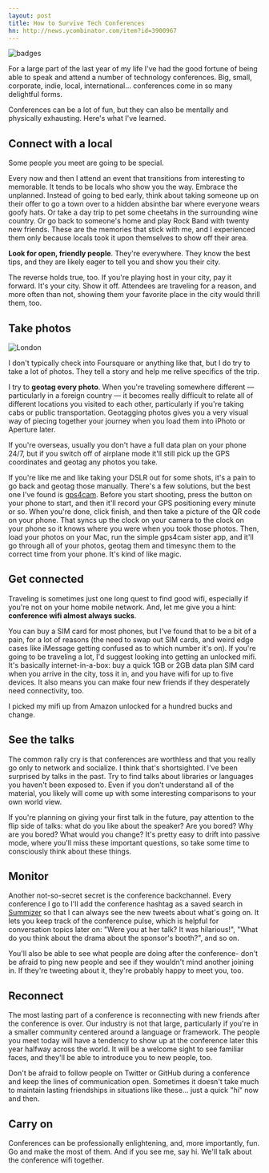 ```yaml
---
layout: post
title: How to Survive Tech Conferences
hn: http://news.ycombinator.com/item?id=3900967
---
```


![badges](http://cl.ly/0r0P1F3f0d2c3L2s2J0f/badges.jpg)

For a large part of the last year of my life I've had the good fortune of being
able to speak and attend a number of technology conferences. Big, small,
corporate, indie, local, international... conferences come in so many delightful
forms.

Conferences can be a lot of fun, but they can also be mentally and physically
exhausting. Here's what I've learned.

## Connect with a local

Some people you meet are going to be special.

Every now and then I attend an event that transitions from interesting to
memorable. It tends to be locals who show you the way. Embrace the unplanned.
Instead of going to bed early, think about taking someone up on their offer to
go a town over to a hidden absinthe bar where everyone wears goofy hats. Or take
a day trip to pet some cheetahs in the surrounding wine country. Or go back to
someone's home and play Rock Band with twenty new friends. These are the
memories that stick with me, and I experienced them only because locals took it
upon themselves to show off their area.

**Look for open, friendly people**. They're everywhere. They know the best tips,
and they are likely eager to tell you and show you their city.

The reverse holds true, too. If you're playing host in your city, pay it
forward. It's your city. Show it off. Attendees are traveling for a reason, and
more often than not, showing them your favorite place in the city would thrill
them, too.

## Take photos

![London](http://cl.ly/2k0P0A1H210z0M3c3M28/london.png)

I don't typically check into Foursquare or anything like that, but I do try to
take a lot of photos. They tell a story and help me relive specifics of the trip.

I try to **geotag every photo**. When you're traveling somewhere different —
particularly in a foreign country — it becomes really difficult to relate all of
different locations you visited to each other, particularly if you're taking
cabs or public transportation. Geotagging photos gives you a very visual way of
piecing together your journey when you load them into iPhoto or Aperture later.

If you're overseas, usually you don't have a full data plan on your phone 24/7,
but if you switch off of airplane mode it'll still pick up the GPS coordinates
and geotag any photos you take.

If you're like me and like taking your DSLR out for some shots, it's a pain to
go back and geotag those manually. There's a few solutions, but the best one
I've found is [gps4cam](http://gps4cam.com). Before you start shooting, press
the button on your phone to start, and then it'll record your GPS positioning
every minute or so. When you're done, click finish, and then take a picture of
the QR code on your phone. That syncs up the clock on your camera to the clock
on your phone so it knows where you were when you took those photos. Then, load
your photos on your Mac, run the simple gps4cam sister app, and it'll go through
all of your photos, geotag them and timesync them to the correct time from your
phone. It's kind of like magic.

## Get connected

Traveling is sometimes just one long quest to find good wifi, especially if
you're not on your home mobile network. And, let me give you a hint:
**conference wifi almost always sucks**.

You can buy a SIM card for most phones, but I've found that to be a bit of a
pain, for a lot of reasons (the need to swap out SIM cards, and weird edge cases
like iMessage getting confused as to which number it's on). If you're going to
be traveling a lot, I'd suggest looking into getting an unlocked mifi. It's
basically internet-in-a-box: buy a quick 1GB or 2GB data plan SIM card when you
arrive in the city, toss it in, and you have wifi for up to five devices. It
also means you can make four new friends if they desperately need connectivity,
too.

I picked my mifi up from Amazon unlocked for a hundred bucks and change.

## See the talks

The common rally cry is that conferences are worthless and that you really go
only to network and socialize. I think that's shortsighted. I've been surprised
by talks in the past. Try to find talks about libraries or languages you haven't
been exposed to. Even if you don't understand all of the material, you likely
will come up with some interesting comparisons to your own world view.

If you're planning on giving your first talk in the future, pay attention to the
flip side of talks: what do you like about the speaker? Are you bored? Why are
you bored? What would you change? It's pretty easy to drift into passive mode,
where you'll miss these important questions, so take some time to consciously
think about these things.

## Monitor

Another not-so-secret secret is the conference backchannel. Every conference I
go to I'll add the conference hashtag as a saved search in
[Summizer](http://fanzter.com/products/summizer) so that I can always see the
new tweets about what's going on. It lets you keep track of the conference
pulse, which is helpful for conversation topics later on: "Were you at her talk?
It was hilarious!", "What do you think about the drama about the sponsor's
booth?", and so on.

You'll also be able to see what people are doing after the conference- don't be
afraid to ping new people and see if they wouldn't mind another joining in. If
they're tweeting about it, they're probably happy to meet you, too.

## Reconnect

The most lasting part of a conference is reconnecting with new friends after the
conference is over. Our industry is not that large, particularly if you're in a
smaller community centered around a language or framework. The people you meet
today will have a tendency to show up at the conference later this year halfway
across the world. It will be a welcome sight to see familiar faces, and they'll
be able to introduce you to new people, too.

Don't be afraid to follow people on Twitter or GitHub during a conference and
keep the lines of communication open. Sometimes it doesn't take much to maintain
lasting friendships in situations like these... just a quick "hi" now and then.

## Carry on

Conferences can be professionally enlightening, and, more importantly, fun. Go
and make the most of them. And if you see me, say hi. We'll talk about the
conference wifi together.
